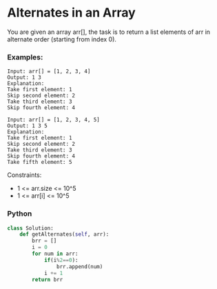 # Alternates in an Array

You are given an array arr[], the task is to return a list elements of arr in alternate order (starting from index 0).

### Examples:
```
Input: arr[] = [1, 2, 3, 4]
Output: 1 3
Explanation:
Take first element: 1
Skip second element: 2
Take third element: 3
Skip fourth element: 4
```
```
Input: arr[] = [1, 2, 3, 4, 5]
Output: 1 3 5
Explanation:
Take first element: 1
Skip second element: 2
Take third element: 3
Skip fourth element: 4
Take fifth element: 5
```

Constraints:
 - 1 <=  arr.size <= 10^5
 - 1 <= arr[i] <= 10^5

### Python
```py
class Solution:
    def getAlternates(self, arr):
        brr = []
        i = 0
        for num in arr:
            if(i%2==0):
                brr.append(num)
            i += 1
        return brr
```

